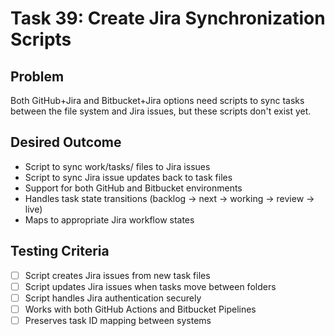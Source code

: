 # Task 39: Create Jira Synchronization Scripts

## Problem
Both GitHub+Jira and Bitbucket+Jira options need scripts to sync tasks between the file system and Jira issues, but these scripts don't exist yet.

## Desired Outcome
- Script to sync work/tasks/ files to Jira issues
- Script to sync Jira issue updates back to task files
- Support for both GitHub and Bitbucket environments
- Handles task state transitions (backlog → next → working → review → live)
- Maps to appropriate Jira workflow states

## Testing Criteria
- [ ] Script creates Jira issues from new task files
- [ ] Script updates Jira issues when tasks move between folders
- [ ] Script handles Jira authentication securely
- [ ] Works with both GitHub Actions and Bitbucket Pipelines
- [ ] Preserves task ID mapping between systems